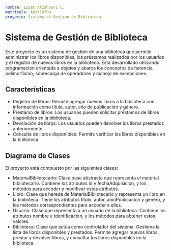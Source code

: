 ```yaml
nombre: Ezzat Alzahouri C. 
matricula: A01710709. 
proyecto: Sistema de Gestión de Biblioteca
```

# Sistema de Gestión de Biblioteca
Este proyecto es un sistema de gestión de una biblioteca que permite administrar los libros disponibles, los préstamos realizados por los usuarios y el registro de nuevos libros en la biblioteca. Está desarrollado utilizando programación orientada a objetos y abarca los conceptos de herencia, polimorfismo, sobrecarga de operadores y manejo de excepciones.

## Características
- Registro de libros: Permite agregar nuevos libros a la biblioteca con información como título, autor, año de publicación y género.
- Préstamo de libros: Los usuarios pueden solicitar préstamos de libros disponibles en la biblioteca.
- Devolución de libros: Los usuarios pueden devolver los libros prestados anteriormente.
- Consulta de libros disponibles: Permite verificar los libros disponibles en la biblioteca.

## Diagrama de Clases
El proyecto está compuesto por las siguientes clases:

- MaterialBibliotecario: Clase base abstracta que representa el material bibliotecario. Contiene los atributos id y fechaAdquisicion, y los métodos para acceder y modificar estos atributos.
- Libro: Clase que hereda de MaterialBibliotecario y representa un libro en la biblioteca. Tiene los atributos titulo, autor, anioPublicacion y genero, y los métodos correspondientes para acceder a ellos.
- Usuario: Clase que representa a un usuario de la biblioteca. Contiene los atributos nombre e identificacion, y los métodos para obtener estos valores.
- Biblioteca: Clase que actúa como controlador del sistema. Gestiona la lista de libros disponibles y prestados. Permite agregar nuevos libros, prestar y devolver libros, y consultar los libros disponibles en la biblioteca.
